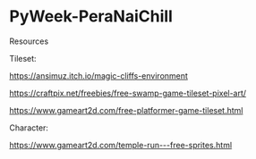 # PyWeek-PeraNaiChill

Resources

Tileset:

https://ansimuz.itch.io/magic-cliffs-environment

https://craftpix.net/freebies/free-swamp-game-tileset-pixel-art/

https://www.gameart2d.com/free-platformer-game-tileset.html

Character:

https://www.gameart2d.com/temple-run---free-sprites.html
